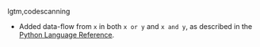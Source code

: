lgtm,codescanning
* Added data-flow from `x` in both `x or y` and `x and y`, as described in the
  [Python Language Reference](https://docs.python.org/3/reference/expressions.html#boolean-operations).
